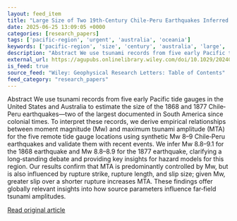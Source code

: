 ```yaml
---
layout: feed_item
title: "Large Size of Two 19th‐Century Chile‐Peru Earthquakes Inferred From Trans‐Pacific Tsunami Records"
date: 2025-06-25 13:09:05 +0000
categories: [research_papers]
tags: ['pacific-region', 'urgent', 'australia', 'oceania']
keywords: ['pacific-region', 'size', 'century', 'australia', 'large', 'urgent', 'oceania']
description: "Abstract We use tsunami records from five early Pacific tide gauges in the United States and Australia to estimate the size of the 1868 and 1877 Chile‐Peru e..."
external_url: https://agupubs.onlinelibrary.wiley.com/doi/10.1029/2024GL113849?af=R
is_feed: true
source_feed: "Wiley: Geophysical Research Letters: Table of Contents"
feed_category: "research_papers"
---
```


Abstract We use tsunami records from five early Pacific tide gauges in the United States and Australia to estimate the size of the 1868 and 1877 Chile‐Peru earthquakes—two of the largest documented in South America since colonial times. To interpret these records, we derive empirical relationships between moment magnitude (Mw) and maximum tsunami amplitude (MTA) for the five remote tide gauge locations using synthetic Mw 8–9 Chile‐Peru earthquakes and validate them with recent events. We infer Mw 8.8–9.1 for the 1868 earthquake and Mw 8.8–8.9 for the 1877 earthquake, clarifying a long‐standing debate and providing key insights for hazard models for this region. Our results confirm that MTA is predominantly controlled by Mw, but is also influenced by rupture strike, rupture length, and slip size; given Mw, greater slip over a shorter rupture increases MTA. These findings offer globally relevant insights into how source parameters influence far‐field tsunami amplitudes.

[Read original article](https://agupubs.onlinelibrary.wiley.com/doi/10.1029/2024GL113849?af=R)

